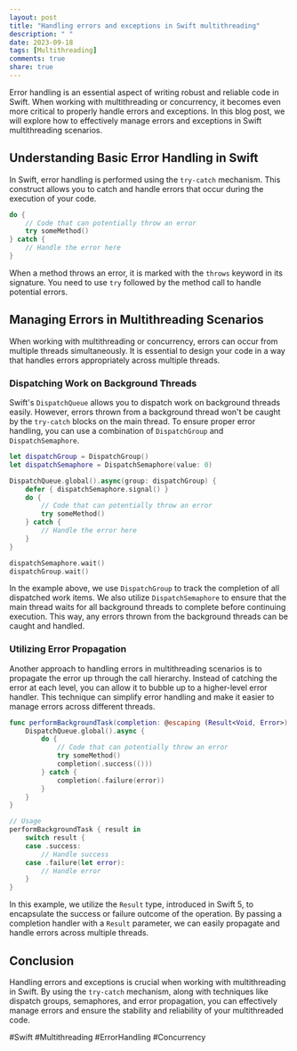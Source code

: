 ```yaml
---
layout: post
title: "Handling errors and exceptions in Swift multithreading"
description: " "
date: 2023-09-18
tags: [Multithreading]
comments: true
share: true
---
```


Error handling is an essential aspect of writing robust and reliable code in Swift. When working with multithreading or concurrency, it becomes even more critical to properly handle errors and exceptions. In this blog post, we will explore how to effectively manage errors and exceptions in Swift multithreading scenarios.

## Understanding Basic Error Handling in Swift

In Swift, error handling is performed using the `try-catch` mechanism. This construct allows you to catch and handle errors that occur during the execution of your code.

```swift
do {
    // Code that can potentially throw an error
    try someMethod()
} catch {
    // Handle the error here
}
```

When a method throws an error, it is marked with the `throws` keyword in its signature. You need to use `try` followed by the method call to handle potential errors.

## Managing Errors in Multithreading Scenarios

When working with multithreading or concurrency, errors can occur from multiple threads simultaneously. It is essential to design your code in a way that handles errors appropriately across multiple threads.

### Dispatching Work on Background Threads

Swift's `DispatchQueue` allows you to dispatch work on background threads easily. However, errors thrown from a background thread won't be caught by the `try-catch` blocks on the main thread. To ensure proper error handling, you can use a combination of `DispatchGroup` and `DispatchSemaphore`.

```swift
let dispatchGroup = DispatchGroup()
let dispatchSemaphore = DispatchSemaphore(value: 0)

DispatchQueue.global().async(group: dispatchGroup) {
    defer { dispatchSemaphore.signal() }
    do {
        // Code that can potentially throw an error
        try someMethod()
    } catch {
        // Handle the error here
    }
}

dispatchSemaphore.wait()
dispatchGroup.wait()
```

In the example above, we use `DispatchGroup` to track the completion of all dispatched work items. We also utilize `DispatchSemaphore` to ensure that the main thread waits for all background threads to complete before continuing execution. This way, any errors thrown from the background threads can be caught and handled.

### Utilizing Error Propagation

Another approach to handling errors in multithreading scenarios is to propagate the error up through the call hierarchy. Instead of catching the error at each level, you can allow it to bubble up to a higher-level error handler. This technique can simplify error handling and make it easier to manage errors across different threads.

```swift
func performBackgroundTask(completion: @escaping (Result<Void, Error>) -> Void) {
    DispatchQueue.global().async {
        do {
            // Code that can potentially throw an error
            try someMethod()
            completion(.success(()))
        } catch {
            completion(.failure(error))
        }
    }
}

// Usage
performBackgroundTask { result in
    switch result {
    case .success:
        // Handle success
    case .failure(let error):
        // Handle error
    }
}
```

In this example, we utilize the `Result` type, introduced in Swift 5, to encapsulate the success or failure outcome of the operation. By passing a completion handler with a `Result` parameter, we can easily propagate and handle errors across multiple threads.

## Conclusion

Handling errors and exceptions is crucial when working with multithreading in Swift. By using the `try-catch` mechanism, along with techniques like dispatch groups, semaphores, and error propagation, you can effectively manage errors and ensure the stability and reliability of your multithreaded code.

#Swift #Multithreading #ErrorHandling #Concurrency